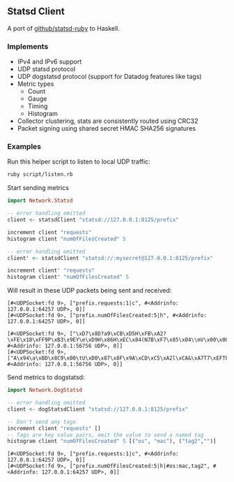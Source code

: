 ## Statsd Client

A port of [github/statsd-ruby](http://github.com/github/statsd-ruby) to Haskell.

### Implements

- IPv4 and IPv6 support
- UDP statsd protocol
- UDP dogstatsd protocol (support for Datadog features like tags)
- Metric types
  - Count
  - Gauge
  - Timing
  - Histogram
- Collector clustering, stats are consistently routed using CRC32
- Packet signing using shared secret HMAC SHA256 signatures

### Examples

Run this helper script to listen to local UDP traffic:

``` sh
ruby script/listen.rb
```

Start sending metrics

``` haskell
import Network.Statsd

-- error handling omitted
client <- statsdClient "statsd://127.0.0.1:8125/prefix"

increment client "requests"
histogram client "numOfFilesCreated" 5

-- error handling omitted
client' <- statsdClient "statsd://:mysecret@127.0.0.1:8125/prefix"

increment client' "requests"
histogram client' "numOfFilesCreated" 5
```

Will result in these UDP packets being sent and received:

```
[#<UDPSocket:fd 9>, ["prefix.requests:1|c", #<Addrinfo: 127.0.0.1:64257 UDP>, 0]]
[#<UDPSocket:fd 9>, ["prefix.numOfFilesCreated:5|h", #<Addrinfo: 127.0.0.1:64257 UDP>, 0]]

[#<UDPSocket:fd 9>, ["\xD7\x8D?a9\xCB\xD5H\xFB\xA2?\xFE\x18\xFF9P\xB3\x9EY\e\xD9H\x86H\xEC\x84(N7B\xF7\x85\x04\\mV\x00\x00\x00\x00\x17\xFEq\x90prefix.requests:1|c", #<Addrinfo: 127.0.0.1:56756 UDP>, 0]]
[#<UDPSocket:fd 9>, ["A\x94\a\xBD\x8C9\x00\tU\xD0\x87\x8F\x9A\xCD\xC5\xA2l\xCA&\xA7T7\xEFT8\x9F\\b\xF7\xEB\x10\xD2\x06\\mV\x00\x00\x00\x00j\x86\xCD\xCBprefix.numOfFilesCreated:5|h", #<Addrinfo: 127.0.0.1:56756 UDP>, 0]]
```

 Send metrics to dogstatsd:

 ``` haskell
import Network.DogStatsd

-- error handling omitted
client <- dogStatsdClient "statsd://127.0.0.1:8125/prefix"

-- Don't send any tags
increment client "requests" []
-- Tags are key value pairs, omit the value to send a named tag
histogram client "numOfFilesCreated" 5 [("os", "mac"), ("tag2","")]
```

```
[#<UDPSocket:fd 9>, ["prefix.requests:1|c", #<Addrinfo: 127.0.0.1:64257 UDP>, 0]]
[#<UDPSocket:fd 9>, ["prefix.numOfFilesCreated:5|h|#os:mac,tag2", #<Addrinfo: 127.0.0.1:64257 UDP>, 0]]
```
